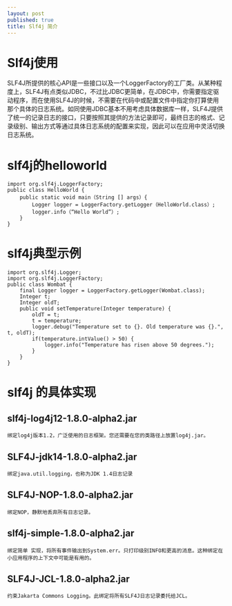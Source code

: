 ```yaml
---
layout: post
published: true
title: Slf4j 简介
---
```

# Slf4j使用

SLF4J所提供的核心API是一些接口以及一个LoggerFactory的工厂类。从某种程度上，SLF4J有点类似JDBC，不过比JDBC更简单，在JDBC中，你需要指定驱动程序，而在使用SLF4J的时候，不需要在代码中或配置文件中指定你打算使用那个具体的日志系统。如同使用JDBC基本不用考虑具体数据库一样，SLF4J提供了统一的记录日志的接口，只要按照其提供的方法记录即可，最终日志的格式、记录级别、输出方式等通过具体日志系统的配置来实现，因此可以在应用中灵活切换日志系统。

# slf4j的helloworld

	import org.slf4j.LoggerFactory;
	public class HelloWorld {
  		public static void main（String [] args）{
    		Logger logger = LoggerFactory.getLogger（HelloWorld.class）;
    		logger.info（“Hello World”）;
  		}
	}

# slf4j典型示例

	import org.slf4j.Logger;
	import org.slf4j.LoggerFactory;
	public class Wombat {
        final Logger logger = LoggerFactory.getLogger(Wombat.class);
   		Integer t;
   		Integer oldT;
   		public void setTemperature(Integer temperature) {
     		oldT = t;        
     		t = temperature;
     		logger.debug("Temperature set to {}. Old temperature was {}.", t, oldT);
     		if(temperature.intValue() > 50) {
       			logger.info("Temperature has risen above 50 degrees.");
     		}
   		}
 	} 
    
# slf4j 的具体实现

## slf4j-log4j12-1.8.0-alpha2.jar

	绑定log4j版本1.2，广泛使用的日志框架。您还需要在您的类路径上放置log4j.jar。
## SLF4J-jdk14-1.8.0-alpha2.jar

	绑定java.util.logging，也称为JDK 1.4日志记录
## SLF4J-NOP-1.8.0-alpha2.jar

	绑定NOP，静默地丢弃所有日志记录。
## slf4j-simple-1.8.0-alpha2.jar

	绑定简单 实现，将所有事件输出到System.err。只打印级别INFO和更高的消息。这种绑定在小应用程序的上下文中可能是有用的。
## SLF4J-JCL-1.8.0-alpha2.jar

	约束Jakarta Commons Logging。此绑定将所有SLF4J日志记录委托给JCL。

